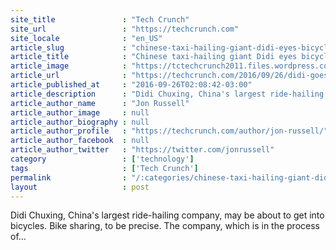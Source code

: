 ```yaml
---
site_title               : "Tech Crunch"
site_url                 : "https://techcrunch.com"
site_locale              : "en_US"
article_slug             : "chinese-taxi-hailing-giant-didi-eyes-bicycle-sharing-with-its-latest-investment"
article_title            : "Chinese taxi-hailing giant Didi eyes bicycle sharing with its latest investment"
article_image            : "https://tctechcrunch2011.files.wordpress.com/2016/09/screenshot-2016-09-26-15-59-07.png?w=764&h=400&crop=1"
article_url              : "https://techcrunch.com/2016/09/26/didi-goes-biking/"
article_published_at     : "2016-09-26T02:08:42-03:00"
article_description      : "Didi Chuxing, China's largest ride-hailing company, may be about to get into bicycles. Bike sharing, to be precise. The company, which is in the process of..."
article_author_name      : "Jon Russell"
article_author_image     : null
article_author_biography : null
article_author_profile   : "https://techcrunch.com/author/jon-russell/"
article_author_facebook  : null
article_author_twitter   : "https://twitter.com/jonrussell"
category                 : ['technology']
tags                     : ['Tech Crunch']
permalink                : "/:categories/chinese-taxi-hailing-giant-didi-eyes-bicycle-sharing-with-its-latest-investment/"
layout                   : post
---
```


Didi Chuxing, China's largest ride-hailing company, may be about to get into bicycles. Bike sharing, to be precise. The company, which is in the process of...

